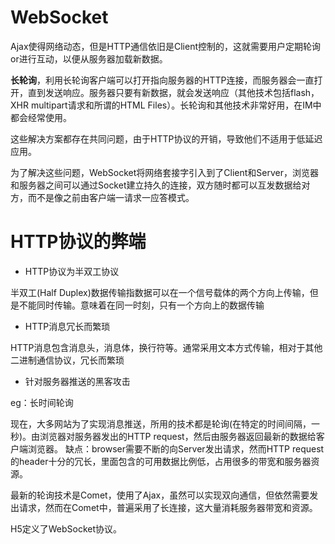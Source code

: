 # WebSocket

Ajax使得网络动态，但是HTTP通信依旧是Client控制的，这就需要用户定期轮询or进行互动，以便从服务器加载新数据。

**长轮询**，利用长轮询客户端可以打开指向服务器的HTTP连接，而服务器会一直打开，直到发送响应。服务器只要有新数据，就会发送响应（其他技术包括flash，XHR multipart请求和所谓的HTML Files）。长轮询和其他技术非常好用，在IM中都会经常使用。

这些解决方案都存在共同问题，由于HTTP协议的开销，导致他们不适用于低延迟应用。

为了解决这些问题，WebSocket将网络套接字引入到了Client和Server，浏览器和服务器之间可以通过Socket建立持久的连接，双方随时都可以互发数据给对方，而不是像之前由客户端一请求一应答模式。

# HTTP协议的弊端

- HTTP协议为半双工协议

半双工(Half Duplex)数据传输指数据可以在一个信号载体的两个方向上传输，但是不能同时传输。意味着在同一时刻，只有一个方向上的数据传输

- HTTP消息冗长而繁琐

HTTP消息包含消息头，消息体，换行符等。通常采用文本方式传输，相对于其他二进制通信协议，冗长而繁琐

- 针对服务器推送的黑客攻击

eg：长时间轮询


现在，大多网站为了实现消息推送，所用的技术都是轮询(在特定的时间间隔，一秒)。由浏览器对服务器发出的HTTP request，然后由服务器返回最新的数据给客户端浏览器。
缺点：browser需要不断的向Server发出请求，然而HTTP request的header十分的冗长，里面包含的可用数据比例低，占用很多的带宽和服务器资源。

最新的轮询技术是Comet，使用了Ajax，虽然可以实现双向通信，但依然需要发出请求，然而在Comet中，普遍采用了长连接，这大量消耗服务器带宽和资源。

H5定义了WebSocket协议。



